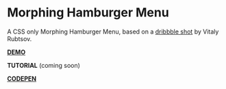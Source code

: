 # Morphing Hamburger Menu

A CSS only Morphing Hamburger Menu, based on a [dribbble shot](https://dribbble.com/shots/2293621-Hamburger-Menu-Animation) by Vitaly Rubtsov.

[**DEMO**](http://lmgonzalves.github.io/morphing-hamburger-menu/)

**TUTORIAL** (coming soon)

[**CODEPEN**](http://codepen.io/lmgonzalves/pen/KaWaJO?editors=1100)
